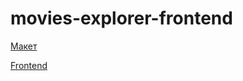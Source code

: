 # movies-explorer-frontend

[Макет](https://disk.yandex.ru/d/qf_xA-Foj1gsbw)

[Frontend](https://domain.nomoredomains.sbs/)
